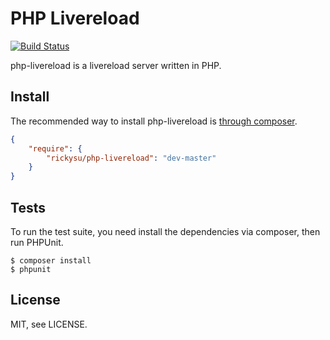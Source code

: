 # PHP Livereload

[![Build Status](https://travis-ci.org/RickySu/php-livereload.svg?branch=master)](https://travis-ci.org/RickySu/php-livereload)

php-livereload is a livereload server written in PHP.

## Install

The recommended way to install php-livereload is [through composer](http://getcomposer.org).

```JSON
{
    "require": {
        "rickysu/php-livereload": "dev-master"
    }
}
```

## Tests

To run the test suite, you need install the dependencies via composer, then
run PHPUnit.

    $ composer install
    $ phpunit

## License

MIT, see LICENSE.
